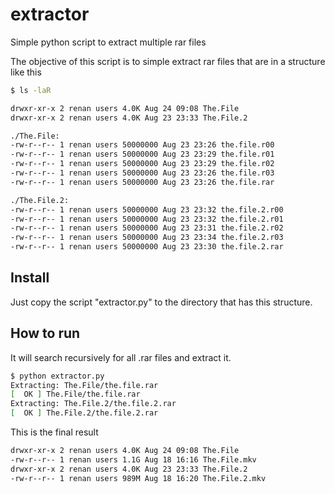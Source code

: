 # extractor
Simple python script to extract multiple rar files

The objective of this script is to simple extract rar files that are in a structure like this

```bash
$ ls -laR

drwxr-xr-x 2 renan users 4.0K Aug 24 09:08 The.File
drwxr-xr-x 2 renan users 4.0K Aug 23 23:33 The.File.2

./The.File:
-rw-r--r-- 1 renan users 50000000 Aug 23 23:26 the.file.r00
-rw-r--r-- 1 renan users 50000000 Aug 23 23:29 the.file.r01
-rw-r--r-- 1 renan users 50000000 Aug 23 23:29 the.file.r02
-rw-r--r-- 1 renan users 50000000 Aug 23 23:26 the.file.r03
-rw-r--r-- 1 renan users 50000000 Aug 23 23:26 the.file.rar

./The.File.2:
-rw-r--r-- 1 renan users 50000000 Aug 23 23:32 the.file.2.r00
-rw-r--r-- 1 renan users 50000000 Aug 23 23:32 the.file.2.r01
-rw-r--r-- 1 renan users 50000000 Aug 23 23:31 the.file.2.r02
-rw-r--r-- 1 renan users 50000000 Aug 23 23:34 the.file.2.r03
-rw-r--r-- 1 renan users 50000000 Aug 23 23:30 the.file.2.rar
```

## Install
Just copy the script "extractor.py" to the directory that has this structure. 


## How to run
It will search recursively for all .rar files and extract it.
```bash
$ python extractor.py
Extracting: The.File/the.file.rar
[  OK ] The.File/the.file.rar
Extracting: The.File.2/the.file.2.rar
[  OK ] The.File.2/the.file.2.rar
```

This is the final result
```bash
drwxr-xr-x 2 renan users 4.0K Aug 24 09:08 The.File
-rw-r--r-- 1 renan users 1.1G Aug 18 16:16 The.File.mkv
drwxr-xr-x 2 renan users 4.0K Aug 23 23:33 The.File.2
-rw-r--r-- 1 renan users 989M Aug 18 16:20 The.File.2.mkv
```
